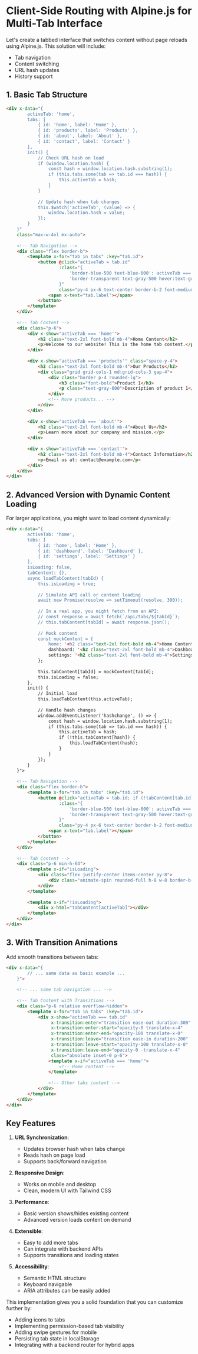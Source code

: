 # Client-Side Routing with Alpine.js for Multi-Tab Interface

Let's create a tabbed interface that switches content without page reloads using Alpine.js. This solution will include:
- Tab navigation
- Content switching
- URL hash updates
- History support

## 1. Basic Tab Structure

```html
<div x-data="{
        activeTab: 'home',
        tabs: [
            { id: 'home', label: 'Home' },
            { id: 'products', label: 'Products' },
            { id: 'about', label: 'About' },
            { id: 'contact', label: 'Contact' }
        ],
        init() {
            // Check URL hash on load
            if (window.location.hash) {
                const hash = window.location.hash.substring(1);
                if (this.tabs.some(tab => tab.id === hash)) {
                    this.activeTab = hash;
                }
            }
            
            // Update hash when tab changes
            this.$watch('activeTab', (value) => {
                window.location.hash = value;
            });
        }
    }" 
    class="max-w-4xl mx-auto">
    
    <!-- Tab Navigation -->
    <div class="flex border-b">
        <template x-for="tab in tabs" :key="tab.id">
            <button @click="activeTab = tab.id"
                    :class="{
                        'border-blue-500 text-blue-600': activeTab === tab.id,
                        'border-transparent text-gray-500 hover:text-gray-700 hover:border-gray-300': activeTab !== tab.id
                    }"
                    class="py-4 px-6 text-center border-b-2 font-medium">
                <span x-text="tab.label"></span>
            </button>
        </template>
    </div>
    
    <!-- Tab Content -->
    <div class="p-6">
        <div x-show="activeTab === 'home'">
            <h2 class="text-2xl font-bold mb-4">Home Content</h2>
            <p>Welcome to our website! This is the home tab content.</p>
        </div>
        
        <div x-show="activeTab === 'products'" class="space-y-4">
            <h2 class="text-2xl font-bold mb-4">Our Products</h2>
            <div class="grid grid-cols-1 md:grid-cols-3 gap-4">
                <div class="border p-4 rounded-lg">
                    <h3 class="font-bold">Product 1</h3>
                    <p class="text-gray-600">Description of product 1</p>
                </div>
                <!-- More products... -->
            </div>
        </div>
        
        <div x-show="activeTab === 'about'">
            <h2 class="text-2xl font-bold mb-4">About Us</h2>
            <p>Learn more about our company and mission.</p>
        </div>
        
        <div x-show="activeTab === 'contact'">
            <h2 class="text-2xl font-bold mb-4">Contact Information</h2>
            <p>Email us at: contact@example.com</p>
        </div>
    </div>
</div>
```

## 2. Advanced Version with Dynamic Content Loading

For larger applications, you might want to load content dynamically:

```html
<div x-data="{
        activeTab: 'home',
        tabs: [
            { id: 'home', label: 'Home' },
            { id: 'dashboard', label: 'Dashboard' },
            { id: 'settings', label: 'Settings' }
        ],
        isLoading: false,
        tabContent: {},
        async loadTabContent(tabId) {
            this.isLoading = true;
            
            // Simulate API call or content loading
            await new Promise(resolve => setTimeout(resolve, 300));
            
            // In a real app, you might fetch from an API:
            // const response = await fetch(`/api/tabs/${tabId}`);
            // this.tabContent[tabId] = await response.json();
            
            // Mock content
            const mockContent = {
                home: '<h2 class="text-2xl font-bold mb-4">Home Content</h2><p>Dynamically loaded home content.</p>',
                dashboard: '<h2 class="text-2xl font-bold mb-4">Dashboard</h2><p>Your dashboard metrics would appear here.</p>',
                settings: '<h2 class="text-2xl font-bold mb-4">Settings</h2><form class="space-y-4">...</form>'
            };
            
            this.tabContent[tabId] = mockContent[tabId];
            this.isLoading = false;
        },
        init() {
            // Initial load
            this.loadTabContent(this.activeTab);
            
            // Handle hash changes
            window.addEventListener('hashchange', () => {
                const hash = window.location.hash.substring(1);
                if (this.tabs.some(tab => tab.id === hash)) {
                    this.activeTab = hash;
                    if (!this.tabContent[hash]) {
                        this.loadTabContent(hash);
                    }
                }
            });
        }
    }">
    
    <!-- Tab Navigation -->
    <div class="flex border-b">
        <template x-for="tab in tabs" :key="tab.id">
            <button @click="activeTab = tab.id; if (!tabContent[tab.id]) loadTabContent(tab.id)"
                    :class="{
                        'border-blue-500 text-blue-600': activeTab === tab.id,
                        'border-transparent text-gray-500 hover:text-gray-700 hover:border-gray-300': activeTab !== tab.id
                    }"
                    class="py-4 px-6 text-center border-b-2 font-medium">
                <span x-text="tab.label"></span>
            </button>
        </template>
    </div>
    
    <!-- Tab Content -->
    <div class="p-6 min-h-64">
        <template x-if="isLoading">
            <div class="flex justify-center items-center py-8">
                <div class="animate-spin rounded-full h-8 w-8 border-b-2 border-blue-500"></div>
            </div>
        </template>
        
        <template x-if="!isLoading">
            <div x-html="tabContent[activeTab]"></div>
        </template>
    </div>
</div>
```

## 3. With Transition Animations

Add smooth transitions between tabs:

```html
<div x-data="{
        // ... same data as basic example ...
    }">
    
    <!-- ... same tab navigation ... -->
    
    <!-- Tab Content with Transitions -->
    <div class="p-6 relative overflow-hidden">
        <template x-for="tab in tabs" :key="tab.id">
            <div x-show="activeTab === tab.id"
                 x-transition:enter="transition ease-out duration-300"
                 x-transition:enter-start="opacity-0 translate-x-4"
                 x-transition:enter-end="opacity-100 translate-x-0"
                 x-transition:leave="transition ease-in duration-200"
                 x-transition:leave-start="opacity-100 translate-x-0"
                 x-transition:leave-end="opacity-0 -translate-x-4"
                 class="absolute inset-0 p-6">
                <template x-if="activeTab === 'home'">
                    <!-- Home content -->
                </template>
                
                <!-- Other tabs content -->
            </div>
        </template>
    </div>
</div>
```

## Key Features

1. **URL Synchronization**:
   - Updates browser hash when tabs change
   - Reads hash on page load
   - Supports back/forward navigation

2. **Responsive Design**:
   - Works on mobile and desktop
   - Clean, modern UI with Tailwind CSS

3. **Performance**:
   - Basic version shows/hides existing content
   - Advanced version loads content on demand

4. **Extensible**:
   - Easy to add more tabs
   - Can integrate with backend APIs
   - Supports transitions and loading states

5. **Accessibility**:
   - Semantic HTML structure
   - Keyboard navigable
   - ARIA attributes can be easily added

This implementation gives you a solid foundation that you can customize further by:
- Adding icons to tabs
- Implementing permission-based tab visibility
- Adding swipe gestures for mobile
- Persisting tab state in localStorage
- Integrating with a backend router for hybrid apps